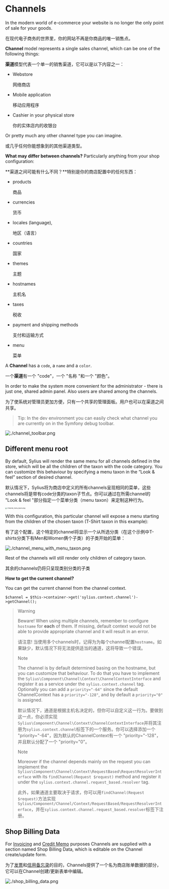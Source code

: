 # Channels

In the modern world of e-commerce your website is no longer the only point of sale for your goods.

在现代电子商务的世界里，你的网站不再是你商品的唯一销售点。

**Channel** model represents a single sales channel, which can be one of the following things:

**渠道**模型代表一个单一的销售渠道，它可以是以下内容之一：

- Webstore

  网络商店

- Mobile application

  移动应用程序

- Cashier in your physical store

  你的实体店内的收银台

Or pretty much any other channel type you can imagine.

或几乎任何你能想象到的其他渠道类型。

**What may differ between channels?** Particularly anything from your shop configuration:

**渠道之间可能有什么不同？**特别是你的商店配置中的任何东西：

- products

  商品

- currencies

  货币

- locales (language),

  地区（语言）

- countries

  国家

- themes

  主题

- hostnames

  主机名

- taxes

  税收

- payment and shipping methods

  支付和运输方式

- menu

  菜单

A **Channel** has a `code`, a `name` and a `color`.

一个**渠道**有一个 "code"，一个 "名称 "和一个 "颜色"。

In order to make the system more convenient for the administrator - there is just one, shared admin panel. Also users are shared among the channels.

为了使系统对管理员更加方便，只有一个共享的管理面板。用户也可以在渠道之间共享。

> Tip: In the dev environment you can easily check what channel you are currently on in the Symfony debug toolbar.

![./channel_toolbar.png](https://docs.sylius.com/en/1.12/_images/channel_toolbar.png)

## Different menu root

By default, Sylius will render the same menu for all channels defined in the store, which will be all the children of the taxon with the code category. You can customize this behaviour by specifying a menu taxon in the “Look & feel” section of desired channel.

默认情况下，Sylius将为商店中定义的所有channels呈现相同的菜单，这些channels将是带有code分类的taxon子节点。你可以通过在所需channel的 "Look & feel "部分指定一个菜单分类（menu taxon）来定制这种行为。

<img src="https://docs.sylius.com/en/1.12/_images/channel_menu_taxon.png" alt="./channel_menu_taxon.png" style="zoom: 33%;" />

With this configuration, this particular channel will expose a menu starting from the children of the chosen taxon (T-Shirt taxon in this example):

有了这个配置，这个特定的channel将显示一个从所选分类（在这个示例中T-shirts分类下有Men和Women俩个子类）的子类开始的菜单：

![./channel_menu_with_menu_taxon.png](https://docs.sylius.com/en/1.12/_images/channel_menu_with_menu_taxon.png)

Rest of the channels will still render only children of category taxon.

其余的channels仍将只呈现类别分类的子类

**How to get the current channel?**

You can get the current channel from the channel context.

```
$channel = $this->container->get('sylius.context.channel')->getChannel();
```



> Warning
>
> Beware! When using multiple channels, remember to configure `hostname` for **each** of them. If missing, default context would not be able to provide appropriate channel and it will result in an error.
>
> 请注意! 当使用多个channels时，记得为为每个channel配置`hostname`。如果缺少，默认情况下将无法提供适当的通道，这将导致一个错误。
>
> Note
>
> The channel is by default determined basing on the hostname, but you can customize that behaviour. To do that you have to implement the `Sylius\Component\Channel\Context\ChannelContextInterface` and register it as a service under the `sylius.context.channel` tag. Optionally you can add a `priority="-64"` since the default ChannelContext has a `priority="-128"`, and by default a `priority="0"` is assigned.
>
> 默认情况下，通道是根据主机名决定的，但你可以自定义这一行为。要做到这一点，你必须实现`Sylius\Component\Channel\Context\ChannelContextInterface`并将其注册为`sylius.context.channel`标签下的一个服务。你可以选择添加一个 "priority="-64"，因为默认的ChannelContext有一个 "priority="-128"，并且默认分配了一个 "priority="0"。
>
> Note
>
> Moreover if the channel depends mainly on the request you can implement the `Sylius\Component\Channel\Context\RequestBased\RequestResolverInterface` with its `findChannel(Request $request)` method and register it under the `sylius.context.channel.request_based.resolver` tag.
>
> 此外，如果通道主要取决于请求，你可以用`findChannel(Request $request)`方法实现`Sylius/Component/Channel/Context/RequestBased/RequestResolverInterface`，并在`sylius.context.channel.request_based.resolver`标签下注册。



## Shop Billing Data

For [Invoicing](https://docs.sylius.com/en/1.12/book/orders/invoices.html) and [Credit Memo](https://docs.sylius.com/en/1.12/book/orders/refunds.html) purposes Channels are supplied with a section named Shop Billing Data, which is editable on the Channel create/update form.

为了[发票](https://docs.sylius.com/en/1.12/book/orders/invoices.html)和[信用备忘录](https://docs.sylius.com/en/1.12/book/orders/refunds.html)的目的，Channels提供了一个名为商店账单数据的部分，它可以在Channel创建/更新表单中编辑。

![./shop_billing_data.png](https://docs.sylius.com/en/1.12/_images/shop_billing_data.png)